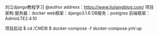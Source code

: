 刘江django教程学习
@author address：https://www.liujiangblog.com/
项目架构
    服务器：docker
    web框架：django3.1.6
    DB服务：postgres
    前端框架：AdminLTE2.4.10

项目启动
    $ cd /CMDB
    $ docker-compose -f docker-compose.yml up